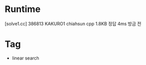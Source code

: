 # Runtime

[solve1.cc]
386813  KAKURO1 chiahsun    cpp 1.8KB   정답    4ms 방금 전


# Tag

* linear search
